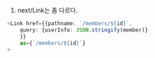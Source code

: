 1. next/Link는 좀 다르다.
```ts
<Link href={{pathname: `/members/${id}`,
	query: {userInfo: JSON.stringify(member)}
	}}
	as={`/members/${id}`}
>
```

